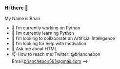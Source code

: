 ### Hi there 👋

My Name is Brian

- 🔭 I’m currently working on Python
- 🌱 I’m currently learning Python
- 👯 I’m looking to collaborate on Artificial Intelligence
- 🤔 I’m looking for help with motivation
- 💬 Ask me about HTML
- 📫 How to reach me: Twitter: @brianchebon Email:brianchebon591@gmail.com
-->
